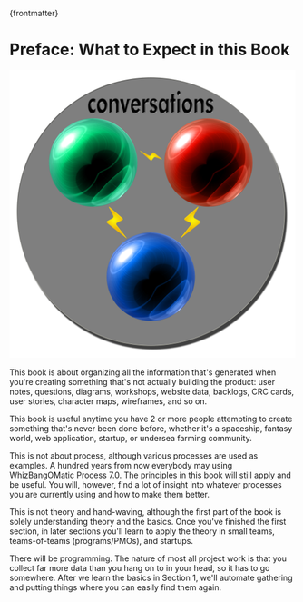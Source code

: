 {frontmatter}

# Preface: What to Expect in this Book

![](images/conversations.png)

This book is about organizing all the information that's generated when you're creating something that's not actually building the product: user notes, questions, diagrams, workshops, website data, backlogs, CRC cards, user stories, character maps, wireframes, and so on.

This book is useful anytime you have 2 or more people attempting to create something that's never been done before, whether it's a spaceship, fantasy world, web application, startup, or undersea farming community.

This is not about process, although various processes are used as examples. A hundred years from now everybody may using WhizBangOMatic Process 7.0. The principles in this book will still apply and be useful. You will, however, find a lot of insight into whatever processes you are currently using and how to make them better.

This is not theory and hand-waving, although the first part of the book is solely understanding theory and the basics. Once you've finished the first section, in later sections you'll learn to apply the theory in small teams, teams-of-teams (programs/PMOs), and startups.

There will be programming. The nature of most all project work is that you collect far more data than you hang on to in your head, so it has to go somewhere. After we learn the basics in Section 1, we'll automate gathering and putting things where you can easily find them again.
